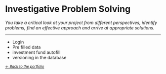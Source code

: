 # Investigative Problem Solving
*You take a critical look at your project from different perspectives, identify problems, find an effective approach and arrive at appropriate solutions.*
***


- Login 
- Pre filled data
- investment fund autofill
- versioning in the database

<small><i><a href="https://github.com/BramVerkuijlen/Portfolio-S5-Internship"><- Back to the portfolio</a></i></small>
